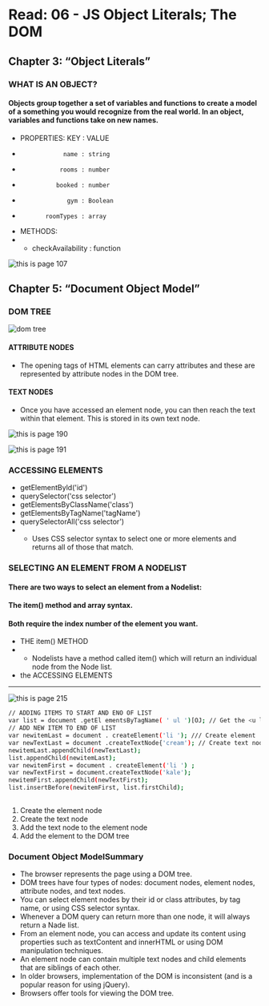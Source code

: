 # Read: 06 - JS Object Literals; The DOM

## Chapter 3: “Object Literals”

### WHAT IS AN OBJECT?

#### Objects group together a set of variables and functions to create a model of a something you would recognize from the real world. In an object, variables and functions take on new names. 

- PROPERTIES:      KEY : VALUE
-                 name : string
-                rooms : number
-               booked : number
-                  gym : Boolean
-            roomTypes : array
-    METHODS: 
- -  checkAvailability :  function 

![this is page 107](imgPage107.jpg)

## Chapter 5: “Document Object Model”

### DOM TREE 

![dom tree](domTree.jpg)

#### ATTRIBUTE NODES  
- The opening tags of HTML elements can carry attributes and these are represented by attribute nodes in the DOM tree. 

#### TEXT NODES 
- Once you have accessed an element node, you can then reach the text within that element. This is stored in its own text node.

![this is page 190](imgPage190.jpg)

![this is page 191](imgPage191.jpg)

### ACCESSING ELEMENTS

- getElementByld('id')
- querySelector('css selector') 
- getElementsByClassName('class')
- getElementsByTagName('tagName')
- querySelectorAll('css selector') 
- - Uses CSS selector syntax to select one or more elements and returns all of those that match.


### SELECTING AN ELEMENT FROM A NODELIST

#### There are two ways to select an element from a Nodelist:
#### The item() method and array syntax.
#### Both require the index number of the element you want. 

- THE item() METHOD
- - Nodelists have a method called item() which will return an individual node from the Node list.
- the ACCESSING ELEMENTS

- - -
![this is page 215](imgPage215.jpg)

```bash
// ADDING ITEMS TO START AND ENO OF LIST
var list = document .getEl ementsByTagName( ' ul ')[OJ; // Get the <u l> el ement
// ADD NEW ITEM TO END OF LIST
var newitemLast = document . createElement('li '); /// Create element
var newTextLast = document .createTextNode{'cream'); // Create text node
newitemLast.appendChild(newTextLast);
list.appendChild(newitemLast);
var newitemFirst = document . createElement('li ') ;
var newTextFirst = document.createTextNode('kale');
newitemFirst.appendChild(newTextFirst);
list.insertBefore(newitemFirst, list.firstChild);
 
```

1. Create the element node
2. Create the text node
3. Add the text node to the element node
4. Add the element to the DOM tree

### Document Object ModelSummary

- The browser represents the page using a DOM tree. 
- DOM trees have four types of nodes: document nodes, element nodes, attribute nodes, and text nodes.
- You can select element nodes by their id or class attributes, by tag name, or using CSS selector syntax.
- Whenever a DOM query can return more than one
node, it will always return a Nade list. 
- From an element node, you can access and update its content using properties such as textContent and innerHTML or using DOM manipulation techniques. 
- An element node can contain multiple text nodes and child elements that are siblings of each other. 
- In older browsers, implementation of the DOM is inconsistent (and is a popular reason for using jQuery). 
- Browsers offer tools for viewing the DOM tree.
